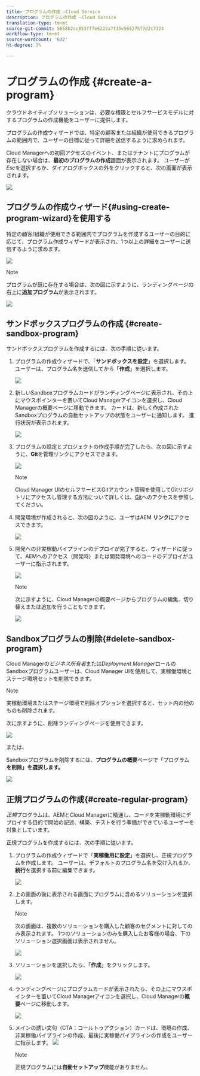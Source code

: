 ```yaml
---
title: プログラムの作成 —Cloud Service
description: プログラムの作成 —Cloud Service
translation-type: tm+mt
source-git-commit: 5658b2cc853ff7e6222a7f35e56527577d2c7324
workflow-type: tm+mt
source-wordcount: '632'
ht-degree: 3%

---
```



# プログラムの作成 {#create-a-program}

クラウドネイティブソリューションは、必要な権限とセルフサービスモデルに対するプログラムの作成機能をユーザーに提供します。

プログラムの作成ウィザードでは、特定の顧客または組織が使用できるプログラムの範囲内で、ユーザーの目標に従って詳細を送信するように求められます。

Cloud Managerへの初回アクセスのイベント、またはテナントにプログラムが存在しない場合は、**最初のプログラムの作成**&#x200B;画面が表示されます。 ユーザーが&#x200B;*Esc*&#x200B;を選択するか、ダイアログボックスの外をクリックすると、次の画面が表示されます。

![](assets/create-program1.png)


## プログラムの作成ウィザード{#using-create-program-wizard}を使用する

特定の顧客/組織が使用できる範囲内でプログラムを作成するユーザーの目的に応じて、プログラム作成ウィザードが表示され、1つ以上の詳細をユーザーに送信するように求めます。

![](assets/create-sandbox.png)

>[!NOTE]
>プログラムが既に存在する場合は、次の図に示すように、ランディングページの右上に&#x200B;**追加プログラム**&#x200B;が表示されます。

![](assets/create-program-add.png)

## サンドボックスプログラムの作成 {#create-sandbox-program}

サンドボックスプログラムを作成するには、次の手順に従います。

1. プログラムの作成ウィザードで、「**サンドボックスを設定**」を選択します。 ユーザーは、プログラム名を送信してから&#x200B;**「作成**」を選択します。

   ![](assets/create-sandbox.png)

1. 新しいSandboxプログラムカードがランディングページに表示され、その上にマウスポインターを置いてCloud Managerアイコンを選択し、Cloud Managerの概要ページに移動できます。 カードは、新しく作成されたSandboxプログラムの自動セットアップの状態をユーザーに通知します。 進行状況が表示されます。

   ![](assets/program-create-setupdemo2.png)

1. プログラムの設定とプロジェクトの作成手順が完了したら、次の図に示すように、**Git**&#x200B;を管理リンクにアクセスできます。

   ![](assets/create-program4.png)

   >[!NOTE]
   >
   >Cloud Manager UIのセルフサービスGitアカウント管理を使用してGitリポジトリにアクセスし管理する方法について詳しくは、[Git](/help/implementing/cloud-manager/accessing-git.md)へのアクセスを参照してください。


1. 開発環境が作成されると、次の図のように、ユーザはAEM **リンクに**&#x200B;アクセスできます。

   ![](assets/create-program-5.png)

1. 開発への非実稼動パイプラインのデプロイが完了すると、ウィザードに従って、AEMへのアクセス（開発時）または開発環境へのコードのデプロイがユーザーに指示されます。

   ![](assets/create-program-setup-deploy.png)

   >[!NOTE]
   >次に示すように、Cloud Managerの概要ページからプログラムの編集、切り替えまたは追加を行うこともできます。

   ![](assets/create-program-a1.png)

## Sandboxプログラムの削除{#delete-sandbox-program}

Cloud Managerの&#x200B;*ビジネス所有者*&#x200B;または&#x200B;*Deployment Manager*&#x200B;ロールのSandboxプログラムユーザーは、Cloud Manager UIを使用して、実稼働環境とステージ環境セットを削除できます。

>[!NOTE]
>実稼動環境またはステージ環境で削除オプションを選択すると、セット内の他のものも削除されます。

次に示すように、削除ランディングページを使用できます。

![](assets/delete-sandbox1.png)

または、

Sandboxプログラムを削除するには、**プログラムの概要**&#x200B;ページで「プログラム&#x200B;**を削除」を選択します。**

![](assets/delete-sandbox2.png)


## 正規プログラムの作成{#create-regular-program}

*正規*&#x200B;プログラムは、AEMとCloud Managerに精通し、コードを実稼動環境にデプロイする目的で開始の記述、構築、テストを行う準備ができているユーザーを対象としています。

正規プログラムを作成するには、次の手順に従います。

1. プログラムの作成ウィザードで「**実稼働用に設定**」を選択し、正規プログラムを作成します。 ユーザーは、デフォルトのプログラム名を受け入れるか、**続行**&#x200B;を選択する前に編集できます。

   ![](assets/create-prod1.png)

1. 上の画面の後に表示される画面にプログラムに含めるソリューションを選択します。



   >[!NOTE]
   >
   >次の画面は、複数のソリューションを購入した顧客のセグメントに対してのみ表示されます。 1つのソリューションのみを購入したお客様の場合、下のソリューション選択画面は表示されません。

   ![](assets/set-up-prod2.png)

1. ソリューションを選択したら、「**作成**」をクリックします。

   ![](assets/set-up-prod3.png)

1. ランディングページにプログラムカードが表示されたら、その上にマウスポインターを置いてCloud Managerアイコンを選択し、Cloud Managerの&#x200B;**概要**&#x200B;ページに移動します。

   ![](assets/set-up-prod4.png)

1. メインの誘い文句（CTA：コールトゥアクション）カードは、環境の作成、非実稼働パイプラインの作成、最後に実稼働パイプラインの作成をユーザーに指示します。
   ![](assets/set-up-prod5.png)


   >[!NOTE]
   >
   >正規プログラムには&#x200B;**自動セットアップ**&#x200B;機能がありません。





